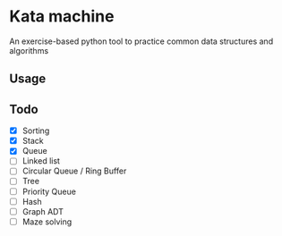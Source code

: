 # Kata machine

An exercise-based python tool to practice common data structures and algorithms 

## Usage

## Todo
- [x] Sorting
- [x] Stack
- [x] Queue
- [ ] Linked list
- [ ] Circular Queue / Ring Buffer
- [ ] Tree
- [ ] Priority Queue
- [ ] Hash
- [ ] Graph ADT
- [ ] Maze solving

